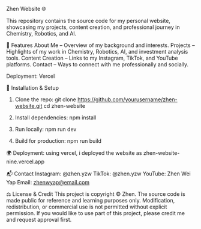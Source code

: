 Zhen Website 🌐

This repository contains the source code for my personal website, showcasing my projects, content creation, and professional journey in Chemistry, Robotics, and AI.

🚀 Features
About Me – Overview of my background and interests.
Projects – Highlights of my work in Chemistry, Robotics, AI, and investment analysis tools.
Content Creation – Links to my Instagram, TikTok, and YouTube platforms.
Contact – Ways to connect with me professionally and socially.

Deployment: Vercel

🔧 Installation & Setup
1. Clone the repo:
git clone https://github.com/yourusername/zhen-website.git
cd zhen-website

2. Install dependencies:
npm install

3. Run locally:
npm run dev

4. Build for production:
npm run build

🌍 Deployment:
using vercel, i deployed the website as zhen-website-nine.vercel.app

📬 Contact
Instagram: @zhen.yzw
TikTok: @zhen.yzw
YouTube: Zhen Wei Yap
Email: zhenwyap@email.com

⚖️ License & Credit
This project is copyright © Zhen.
The source code is made public for reference and learning purposes only.
Modification, redistribution, or commercial use is not permitted without explicit permission.
If you would like to use part of this project, please credit me and request approval first.

